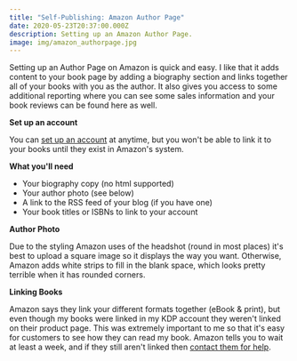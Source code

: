 ```yaml
---
title: "Self-Publishing: Amazon Author Page"
date: 2020-05-23T20:37:00.000Z
description: Setting up an Amazon Author Page.
image: img/amazon_authorpage.jpg
---
```

Setting up an Author Page on Amazon is quick and easy. I like that it adds content to your book page by adding a biography section and links together all of your books with you as the author. It also gives you access to some additional reporting where you can see some sales information and your book reviews can be found here as well.

**Set up an account**

You can [set up an account](https://authorcentral.amazon.com/) at anytime, but you won't be able to link it to your books until they exist in Amazon's system.

**What you'll need**

* Your biography copy (no html supported)
* Your author photo (see below)
* A link to the RSS feed of your blog (if you have one)
* Your book titles or ISBNs to link to your account

**Author Photo**

Due to the styling Amazon uses of the headshot (round in most places) it's best to upload a square image so it displays the way you want. Otherwise, Amazon adds white strips to fill in the blank space, which looks pretty terrible when it has rounded corners.

**Linking Books**

Amazon says they link your different formats together (eBook & print), but even though my books were linked in my KDP account they weren't linked on their product page. This was extremely important to me so that it's easy for customers to see how they can read my book. Amazon tells you to wait at least a week, and if they still aren't linked then [contact them for help](https://kdp.amazon.com/en_US/help/topic/G200652220).